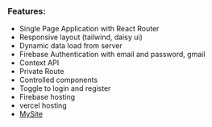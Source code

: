 ### Features:
* Single Page Application with React Router
* Responsive layout (tailwind, daisy ui)
* Dynamic data load from server
* Firebase Authentication with email and password, gmail
* Context API
* Private Route
* Controlled components
* Toggle to login and register
* Firebase hosting
* vercel hosting
* [MySite](https://travel-guru-80771.web.app/)